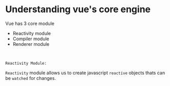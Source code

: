 # Understanding vue's core engine

Vue has 3 core module

- Reactivity module
- Compiler module
- Renderer module

<br />

`Reactivity Module:`

`Reactivity` module allows us to create javascript `reactive` objects thats can be `watched` for changes.
